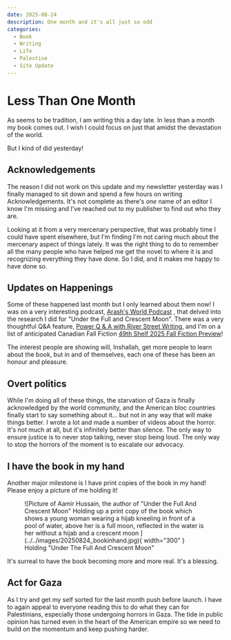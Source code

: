 ```yaml
---
date: 2025-08-24
description: One month and it's all just so odd
categories:
  - Book
  - Writing
  - Life
  - Palestine
  - Site Update
---
```


# Less Than One Month

As seems to be tradition, I am writing this a day late. In less than a month my book comes out. I wish I could focus on just that amidst the devastation of the world.

But I kind of did yesterday!
<!-- more -->

## Acknowledgements

The reason I did not work on this update and my newsletter yesterday was I finally managed to sit down and spend a few hours on writing Acknowledgements. It's not complete as there's *one* name of an editor I know I'm missing and I've reached out to my publisher to find out who they are.

Looking at it from a very mercenary perspective, that was probably time I could have spent elsewhere, but I'm finding I'm not caring much about the mercenary aspect of things lately. It was the right thing to do to remember all the many people who have helped me get the novel to where it is and recognizing everything they have done. So I did, and it makes me happy to have done so.

## Updates on Happenings

Some of these happened last month but I only learned about them now! I was on a very interesting podcast, [Arash's World Podcast](https://www.youtube.com/watch?v=YdYKuLtVF3U) ,  that delved into the research I did for "Under the Full and Crescent Moon". There was a very thoughtful Q&A feature, [Power Q & A with River Street Writing](https://www.riverstreetwriting.com/blog/2025/7/4/power-q-amp-a-with-aamir-hussian), and I'm on a list of anticipated Canadian Fall Fiction [49th Shelf 2025 Fall Fiction Preview](https://49thshelf.com/Blog/2025/07/10/Most-Anticipated-Our-2025-Fall-Fiction-Preview)!

The interest people are showing will, Inshallah, get more people to learn about the book, but in and of themselves, each one of these has been an honour and pleasure.

## Overt politics

While I'm doing all of these things, the starvation of Gaza is finally acknowledged by the world community, and the American bloc countries finally start to say something about it... but not in any way that will make things better. I wrote a lot and made a number of videos about the horror. It's not much at all, but it's infinitely better than silence. The only way to ensure justice is to never stop talking, never stop being loud. The only way to stop the horrors of the moment is to escalate our advocacy.

## I have the book in my hand

Another major milestone is I have print copies of the book in my hand! Please enjoy a picture of me holding it!

<figure markdown="span">
  ![Picture of Aamir Hussain, the author of "Under the Full And Crescent Moon" Holding up a print copy of the book which shows a young woman wearing a hijab kneeling in front of a pool of water, above her is a full moon, reflected in the water is her without a hijab and a crescent moon ](../../images/20250824_bookinhand.jpg){ width="300" }
  <figcaption>Holding "Under The Full And Crescent Moon"</figcaption>
</figure>

It's surreal to have the book becoming more and more real. It's a blessing.

## Act for Gaza

As I try and get my self sorted for the last month push before launch. I have to again appeal to everyone reading this to do what they can for Palestinians, especially those undergoing horrors in Gaza. The tide in public opinion has turned even in the heart of the American empire so we need to build on the momentum and keep pushing harder.
